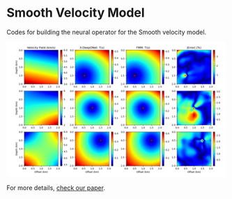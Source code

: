 # Smooth Velocity Model

Codes for building the neural operator for the Smooth velocity model.

![OpenFWI](EnDeepONet_SmoothVelocity/vel-pred-pub.png)

For more details, [check our paper](https://arxiv.org/abs/2106.01904).

